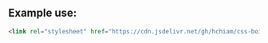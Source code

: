 ## Example use:

```html
<link rel="stylesheet" href="https://cdn.jsdelivr.net/gh/hchiam/css-boilerplate@2.0.0/style.css">
```
